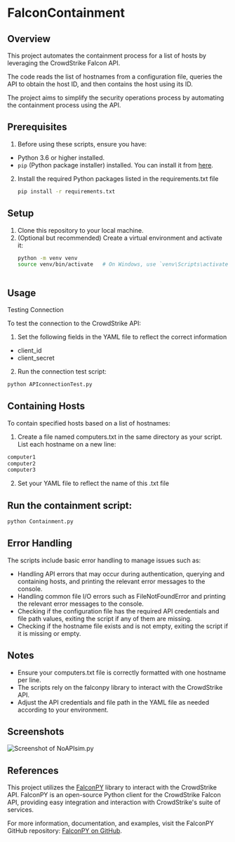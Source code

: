 # FalconContainment

## Overview
This project automates the containment process for a list of hosts by leveraging the CrowdStrike Falcon API. 

The code reads the list of hostnames from a configuration file, queries the API to obtain the host ID, and then contains the host using its ID. 

The project aims to simplify the security operations process by automating the containment process using the API.

## Prerequisites

1. Before using these scripts, ensure you have:
- Python 3.6 or higher installed.
- `pip` (Python package installer) installed. You can install it from [here](https://pip.pypa.io/en/stable/installation/).

2. Install the required Python packages listed in the requirements.txt file
   ```bash
   pip install -r requirements.txt

## Setup

1. Clone this repository to your local machine.
2. (Optional but recommended) Create a virtual environment and activate it:
   ```bash
   python -m venv venv
   source venv/bin/activate   # On Windows, use `venv\Scripts\activate`
  
## Usage
Testing Connection

To test the connection to the CrowdStrike API:

1. Set the following fields in the YAML file to reflect the correct information
- client_id
- client_secret

2. Run the connection test script:

```bash
python APIconnectionTest.py
```

## Containing Hosts
To contain specified hosts based on a list of hostnames:
1. Create a file named computers.txt in the same directory as your script. List each hostname on a new line:
```bash
computer1
computer2
computer3
```

2. Set your YAML file to reflect the name of this .txt file 

## Run the containment script:
```bash
python Containment.py
```

## Error Handling
The scripts include basic error handling to manage issues such as:
- Handling API errors that may occur during authentication, querying and containing hosts, and printing the relevant error messages to the console.
- Handling common file I/O errors such as FileNotFoundError and printing the relevant error messages to the console.
- Checking if the configuration file has the required API credentials and file path values, exiting the script if any of them are missing.
- Checking if the hostname file exists and is not empty, exiting the script if it is missing or empty.

## Notes
- Ensure your computers.txt file is correctly formatted with one hostname per line.
- The scripts rely on the falconpy library to interact with the CrowdStrike API.
- Adjust the API credentials and file path in the YAML file as needed according to your environment. 

## Screenshots

![Screenshot of NoAPIsim.py](https://i.imgur.com/m8bBV0m.png "NoAPIsim.py")


  ## References

This project utilizes the [FalconPY](https://github.com/CrowdStrike/falconpy) library to interact with the CrowdStrike API. FalconPY is an open-source Python client for the CrowdStrike Falcon API, providing easy integration and interaction with CrowdStrike's suite of services.

For more information, documentation, and examples, visit the FalconPY GitHub repository: [FalconPY on GitHub](https://github.com/CrowdStrike/falconpy).
